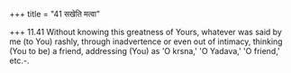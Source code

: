 +++
title = "41 सखेति मत्वा"

+++
11.41 Without knowing this greatness of Yours, whatever was said by me
(to You) rashly, through inadvertence or even out of intimacy, thinking
(You to be) a friend, addressing (You) as 'O krsna,' 'O Yadava,' 'O
friend,' etc.-.
